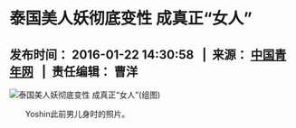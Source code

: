 # 泰国美人妖彻底变性 成真正“女人”

## 发布时间： 2016-01-22 14:30:58   |  来源： [中国青年网](http://life.gmw.cn/2016-01/22/content_18607268.htm)   |  责任编辑： 曹洋

![泰国美人妖彻底变性 成真正“女人”(组图)](http://imglife.gmw.cn/attachement/png/site2/20160122/b8ac6f409705180bbb085a.png)

　　Yoshin此前男儿身时的照片。